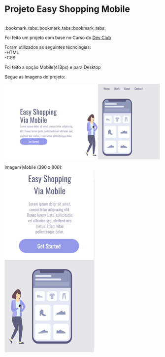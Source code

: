 <h1>Projeto Easy Shopping Mobile</h1>
<br>
:bookmark_tabs::bookmark_tabs::bookmark_tabs: <br>

<p>Foi feito um projeto com base no Curso do <a href="https://rodolfomori.com.br/devclub">Dev Club</a>

Foram utilizados as seguintes técnologias: <br>
  -HTML<br>
  -CSS
  
  Foi feito a opção Mobile(413px) e para Desktop
  
  Segue as imagens do projeto:
  
  <img src="https://github.com/Johnrosa59/Projeto-Shopping-Mobile/blob/master/img/imagem-para-o-readme.png?raw=true">
  
  Imagem Mobile (390 x 800):
  <br>
  <img src="https://github.com/Johnrosa59/Projeto-Shopping-Mobile/blob/master/img/imagem-para-o-readme-2.png?raw=true">
  
